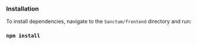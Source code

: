 ### Installation

To install dependencies, navigate to the `Sanctum/frontend` directory and run:

### `npm install`